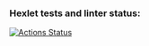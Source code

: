 ### Hexlet tests and linter status:
[![Actions Status](https://github.com/glagius/devops-for-programmers-project-lvl1/workflows/hexlet-check/badge.svg)](https://github.com/glagius/devops-for-programmers-project-lvl1/actions)